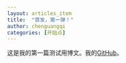 ```yaml
---
layout: articles_item
title:  "首发，第一弹！"
author: chenguangqi
categories: [开始点]
---
```


这是我的第一篇测试用博文。我的[GitHub][me-gh]。

[me-gh]: https://github.com/chenguangqi
